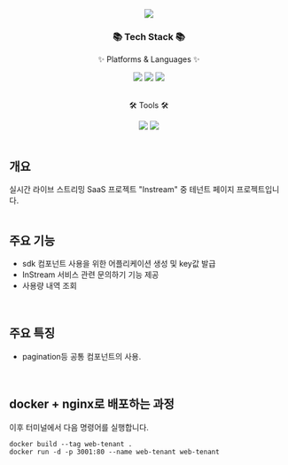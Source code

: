 <div align=center>
	<img src="https://capsule-render.vercel.app/api?type=waving&color=#3e3582&height=200&section=header&text=Tenant%20Page&fontSize=80&fontAlignY=36" />	
</div>
<div align=center>
	<h3>📚 Tech Stack 📚</h3>
	<p>✨ Platforms & Languages ✨</p>
</div>
<div align="center">
	<img src="https://img.shields.io/badge/React-61DAFB?style=flat-square&logo=React&logoColor=black"/>
	<img src="https://img.shields.io/badge/Sass-CC6699?style=flat-square&logo=Sass&logoColor=white"/>
	<img src="https://img.shields.io/badge/Typescript-3178C6?style=flat-square&logo=Typescript&logoColor=white"/>

</div>
<br>
<div align=center>
	<p>🛠 Tools 🛠</p>
</div>
<div align=center>
	<img src="https://img.shields.io/badge/Visual Studio Code-007ACC?style=flat-square&logo=Visual Studio Code&logoColor=white"/>
	<img src="https://img.shields.io/badge/GitHub-181717?style=flat&logo=GitHub&logoColor=white" />
</div>
<br>

## 개요
실시간 라이브 스트리밍 SaaS 프로젝트 "Instream" 중 테넌트 페이지 프로젝트입니다.
<br/>
<br/>

## 주요 기능
+ sdk 컴포넌트 사용을 위한 어플리케이션 생성 및 key값 발급
+ InStream 서비스 관련 문의하기 기능 제공
+ 사용량 내역 조회
</br>

## 주요 특징
+ pagination등 공통 컴포넌트의 사용.
<br/>

## docker + nginx로 배포하는 과정

이후 터미널에서 다음 명령어를 실행합니다.

```shell
docker build --tag web-tenant .
docker run -d -p 3001:80 --name web-tenant web-tenant
```
